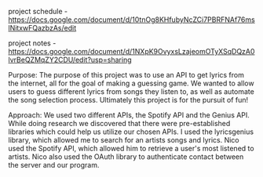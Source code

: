 project schedule - https://docs.google.com/document/d/10tnOg8KHfubyNcZCi7PBRFNAf76mslNitxwFQazbzAs/edit

project notes - https://docs.google.com/document/d/1NXpK9OvyxsLzajeomOTyXSqDQzA0lvrBeQZMqZY2CDU/edit?usp=sharing

Purpose:
The purpose of this project was to use an API to get lyrics from the internet, all for the goal of making a guessing
game. We wanted to allow users to guess different lyrics from songs they listen to, as well as automate the song
selection process. Ultimately this project is for the pursuit of fun!

Approach:
We used two different APIs, the Spotify API and the Genius API. While doing research we discovered that there were
pre-established libraries which could help us utilize our chosen APIs. I used the lyricsgenius library, which allowed
me to search for an artists songs and lyrics. Nico used the Spotify API, which allowed him to retrieve a user's
most listened to artists. Nico also used the OAuth library to authenticate contact between the server and our program.
